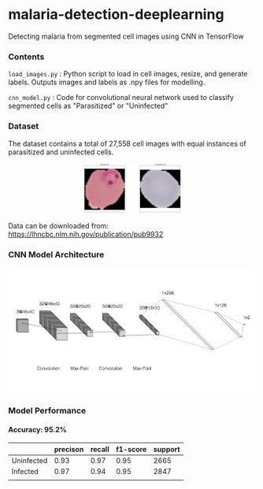 # malaria-detection-deeplearning
Detecting malaria from segmented cell images using CNN in TensorFlow

### Contents

`load_images.py` : Python script to load in cell images, resize, and generate labels. Outputs images and labels as .npy files for modelling.

`cnn_model.py` : Code for convolutional neural network used to classify segmented cells as "Parasitized" or "Uninfected"


### Dataset

The dataset contains a total of 27,558 cell images with equal instances of parasitized and uninfected cells.

<p align="center">
<img src="cell.png" width="200">
</p>

Data can be downloaded from: https://lhncbc.nlm.nih.gov/publication/pub9932

### CNN Model Architecture

<p align="center">
<img src="model_architecture.png">
</p>

### Model Performance

#### Accuracy: 95.2%

|            | precison | recall | f1-score | support |
|------------|----------|--------|----------|---------|
| Uninfected | 0.93     | 0.97   | 0.95     | 2665    |
| Infected   | 0.97     | 0.94   | 0.95     | 2847    |
|            |          |        |          |         |
